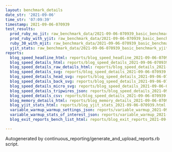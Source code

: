 ```yaml
---
layout: benchmark_details
date_str: '2021-09-06'
time_str: '07:09:39'
timestamp: 2021-09-06-070939
test_results:
  prod_ruby_no_jit: raw_benchmark_data/2021-09-06-070939_basic_benchmark_prod_ruby_no_jit.json
  prod_ruby_with_yjit: raw_benchmark_data/2021-09-06-070939_basic_benchmark_prod_ruby_with_yjit.json
  ruby_30_with_mjit: raw_benchmark_data/2021-09-06-070939_basic_benchmark_ruby_30_with_mjit.json
  yjit_stats: raw_benchmark_data/2021-09-06-070939_basic_benchmark_yjit_stats.json
reports:
  blog_speed_headline_html: reports/blog_speed_headline_2021-09-06-070939.html
  blog_speed_details_html: reports/blog_speed_details_2021-09-06-070939.html
  blog_speed_details_raw_details_html: reports/blog_speed_details_2021-09-06-070939.raw_details.html
  blog_speed_details_svg: reports/blog_speed_details_2021-09-06-070939.svg
  blog_speed_details_head_svg: reports/blog_speed_details_2021-09-06-070939.head.svg
  blog_speed_details_back_svg: reports/blog_speed_details_2021-09-06-070939.back.svg
  blog_speed_details_micro_svg: reports/blog_speed_details_2021-09-06-070939.micro.svg
  blog_speed_details_tripwires_json: reports/blog_speed_details_2021-09-06-070939.tripwires.json
  blog_speed_details_csv: reports/blog_speed_details_2021-09-06-070939.csv
  blog_memory_details_html: reports/blog_memory_details_2021-09-06-070939.html
  blog_yjit_stats_html: reports/blog_yjit_stats_2021-09-06-070939.html
  variable_warmup_warmup_settings_json: reports/variable_warmup_2021-09-06-070939.warmup_settings.json
  variable_warmup_stats_of_interest_json: reports/variable_warmup_2021-09-06-070939.stats_of_interest.json
  blog_exit_reports_bench_list_html: reports/blog_exit_reports_2021-09-06-070939.bench_list.html

---
```

Autogenerated by continuous_reporting/generate_and_upload_reports.rb script.

